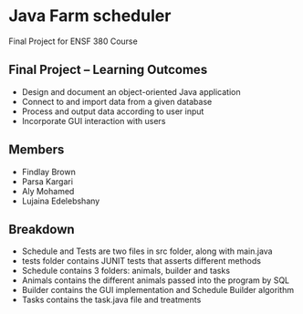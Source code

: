 # Java Farm scheduler

Final Project for ENSF 380 Course

## Final Project – Learning Outcomes
- Design and document an object-oriented Java application
- Connect to and import data from a given database
- Process and output data according to user input
- Incorporate GUI interaction with users

## Members
- Findlay Brown
- Parsa Kargari
- Aly Mohamed
- Lujaina Edelebshany

## Breakdown
- Schedule and Tests are two files in src folder, along with main.java
- tests folder contains JUNIT tests that asserts different methods
- Schedule contains 3 folders: animals, builder and tasks
- Animals contains the different animals passed into the program by SQL
- Builder contains the GUI implementation and Schedule Builder algorithm
- Tasks contains the task.java file and treatments
